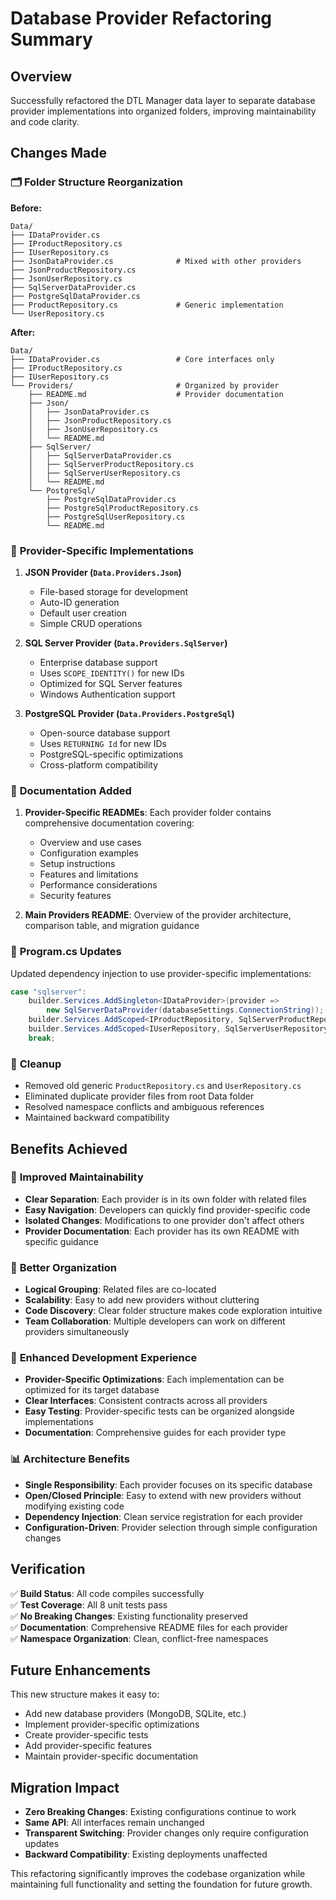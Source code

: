 # Database Provider Refactoring Summary

## Overview
Successfully refactored the DTL Manager data layer to separate database provider implementations into organized folders, improving maintainability and code clarity.

## Changes Made

### 🗂️ **Folder Structure Reorganization**

**Before:**
```
Data/
├── IDataProvider.cs
├── IProductRepository.cs
├── IUserRepository.cs
├── JsonDataProvider.cs              # Mixed with other providers
├── JsonProductRepository.cs
├── JsonUserRepository.cs
├── SqlServerDataProvider.cs
├── PostgreSqlDataProvider.cs
├── ProductRepository.cs             # Generic implementation
└── UserRepository.cs
```

**After:**
```
Data/
├── IDataProvider.cs                 # Core interfaces only
├── IProductRepository.cs
├── IUserRepository.cs
└── Providers/                       # Organized by provider
    ├── README.md                    # Provider documentation
    ├── Json/
    │   ├── JsonDataProvider.cs
    │   ├── JsonProductRepository.cs
    │   ├── JsonUserRepository.cs
    │   └── README.md
    ├── SqlServer/
    │   ├── SqlServerDataProvider.cs
    │   ├── SqlServerProductRepository.cs
    │   ├── SqlServerUserRepository.cs
    │   └── README.md
    └── PostgreSql/
        ├── PostgreSqlDataProvider.cs
        ├── PostgreSqlProductRepository.cs
        ├── PostgreSqlUserRepository.cs
        └── README.md
```

### 🔧 **Provider-Specific Implementations**

1. **JSON Provider (`Data.Providers.Json`)**
   - File-based storage for development
   - Auto-ID generation
   - Default user creation
   - Simple CRUD operations

2. **SQL Server Provider (`Data.Providers.SqlServer`)**
   - Enterprise database support
   - Uses `SCOPE_IDENTITY()` for new IDs
   - Optimized for SQL Server features
   - Windows Authentication support

3. **PostgreSQL Provider (`Data.Providers.PostgreSql`)**
   - Open-source database support
   - Uses `RETURNING Id` for new IDs
   - PostgreSQL-specific optimizations
   - Cross-platform compatibility

### 📝 **Documentation Added**

1. **Provider-Specific READMEs**: Each provider folder contains comprehensive documentation covering:
   - Overview and use cases
   - Configuration examples
   - Setup instructions
   - Features and limitations
   - Performance considerations
   - Security features

2. **Main Providers README**: Overview of the provider architecture, comparison table, and migration guidance

### 🔄 **Program.cs Updates**

Updated dependency injection to use provider-specific implementations:
```csharp
case "sqlserver":
    builder.Services.AddSingleton<IDataProvider>(provider => 
        new SqlServerDataProvider(databaseSettings.ConnectionString));
    builder.Services.AddScoped<IProductRepository, SqlServerProductRepository>();
    builder.Services.AddScoped<IUserRepository, SqlServerUserRepository>();
    break;
```

### 🧹 **Cleanup**

- Removed old generic `ProductRepository.cs` and `UserRepository.cs`
- Eliminated duplicate provider files from root Data folder
- Resolved namespace conflicts and ambiguous references
- Maintained backward compatibility

## Benefits Achieved

### 🎯 **Improved Maintainability**
- **Clear Separation**: Each provider is in its own folder with related files
- **Easy Navigation**: Developers can quickly find provider-specific code
- **Isolated Changes**: Modifications to one provider don't affect others
- **Provider Documentation**: Each provider has its own README with specific guidance

### 🚀 **Better Organization**
- **Logical Grouping**: Related files are co-located
- **Scalability**: Easy to add new providers without cluttering
- **Code Discovery**: Clear folder structure makes code exploration intuitive
- **Team Collaboration**: Multiple developers can work on different providers simultaneously

### 🔧 **Enhanced Development Experience**
- **Provider-Specific Optimizations**: Each implementation can be optimized for its target database
- **Clear Interfaces**: Consistent contracts across all providers
- **Easy Testing**: Provider-specific tests can be organized alongside implementations
- **Documentation**: Comprehensive guides for each provider type

### 📊 **Architecture Benefits**
- **Single Responsibility**: Each provider focuses on its specific database
- **Open/Closed Principle**: Easy to extend with new providers without modifying existing code
- **Dependency Injection**: Clean service registration for each provider
- **Configuration-Driven**: Provider selection through simple configuration changes

## Verification

✅ **Build Status**: All code compiles successfully  
✅ **Test Coverage**: All 8 unit tests pass  
✅ **No Breaking Changes**: Existing functionality preserved  
✅ **Documentation**: Comprehensive README files for each provider  
✅ **Namespace Organization**: Clean, conflict-free namespaces  

## Future Enhancements

This new structure makes it easy to:
- Add new database providers (MongoDB, SQLite, etc.)
- Implement provider-specific optimizations
- Create provider-specific tests
- Add provider-specific features
- Maintain provider-specific documentation

## Migration Impact

- **Zero Breaking Changes**: Existing configurations continue to work
- **Same API**: All interfaces remain unchanged
- **Transparent Switching**: Provider changes only require configuration updates
- **Backward Compatibility**: Existing deployments unaffected

This refactoring significantly improves the codebase organization while maintaining full functionality and setting the foundation for future growth.
